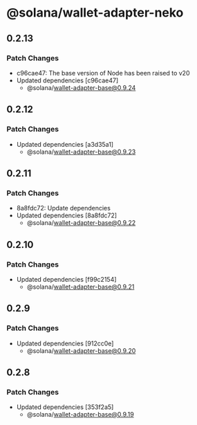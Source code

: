 # @solana/wallet-adapter-neko

## 0.2.13

### Patch Changes

-   c96cae47: The base version of Node has been raised to v20
-   Updated dependencies [c96cae47]
    -   @solana/wallet-adapter-base@0.9.24

## 0.2.12

### Patch Changes

-   Updated dependencies [a3d35a1]
    -   @solana/wallet-adapter-base@0.9.23

## 0.2.11

### Patch Changes

-   8a8fdc72: Update dependencies
-   Updated dependencies [8a8fdc72]
    -   @solana/wallet-adapter-base@0.9.22

## 0.2.10

### Patch Changes

-   Updated dependencies [f99c2154]
    -   @solana/wallet-adapter-base@0.9.21

## 0.2.9

### Patch Changes

-   Updated dependencies [912cc0e]
    -   @solana/wallet-adapter-base@0.9.20

## 0.2.8

### Patch Changes

-   Updated dependencies [353f2a5]
    -   @solana/wallet-adapter-base@0.9.19

